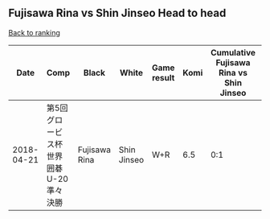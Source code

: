 ## Fujisawa Rina vs Shin Jinseo Head to head

[Back to ranking](../../index.md)




| **Date** | **Comp** | **Black** | **White** | **Game result** | **Komi** | **Cumulative Fujisawa Rina vs Shin Jinseo** | **Fujisawa Rina streak** | **Shin Jinseo streak** | 
| --- | --- | --- | --- | --- | --- | --- | --- | --- |
| 2018-04-21 | 第5回グロービス杯世界囲碁U-20準々決勝 | Fujisawa Rina | Shin Jinseo | W+R | 6.5 | 0:1 | 0 | 1 |




